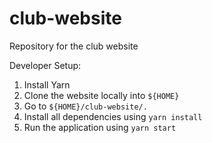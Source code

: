 # club-website
Repository for the club website

Developer Setup:
1) Install Yarn
2) Clone the website locally into `${HOME}`
3) Go to `${HOME}/club-website/.`
4) Install all dependencies using `yarn install`
5) Run the application using `yarn start`
